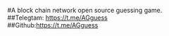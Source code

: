 #A block chain  network open source guessing game.       
##Telegtam: https://t.me/AGguess              
##Github:https://t.me/AGguess
